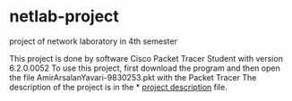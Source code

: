# netlab-project
project of network laboratory in 4th semester

 This project is done by software Cisco Packet Tracer Student with version 6.2.0.0052
To use this project, first download the program and then open the file AmirArsalanYavari-9830253.pkt with the Packet Tracer
The description of the project is in the * [project description](project.pdf) file.
